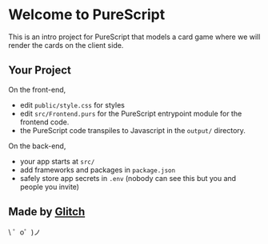 # Welcome to PureScript

This is an intro project for PureScript that models a card game where we will render the cards on the client side.

## Your Project

On the front-end,
- edit `public/style.css` for styles
- edit `src/Frontend.purs` for the PureScript entrypoint module for the frontend code.
- the PureScript code transpiles to Javascript in the `output/` directory.

On the back-end,
- your app starts at `src/`
- add frameworks and packages in `package.json`
- safely store app secrets in `.env` (nobody can see this but you and people you invite)


Made by [Glitch](https://glitch.com/)
-------------------

\ ゜o゜)ノ
